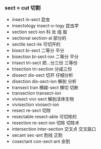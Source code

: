 ### sect = cut 切割

- insect  in-sect  昆虫
- insectology insect-o-logy 昆虫学
- section sect-ion 科 处  组 股
- sectional section-al 部分的
- sectile sect-ile 可切开的
- bisect bi-sect 二等分 平分
- bisection bi-sect-ion  二等分 平分
- trisect tri-sect 把...分三份 三等份
- trisection tri-section 分成三份
- dissect dis-sect 切开 仔细分析 
- disection dis-sect-ion 解剖 分析
- transect tran 横越-sect 横切 切断  
- transection transect-ion 
- vivisect vivi-sect 解剖活体生物
- vivisection vivisect-ion
- resect re-sect 切除
- resectable resect-able 可切除的
- resection re-sect-ion 切除 切除术
- intersection inter-section 交叉点 交叉路口
- secant sec-ant 割线 正割
- cosectant con-sect-ant 余割
